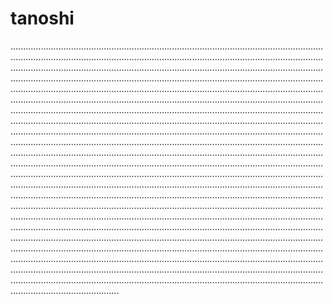 # tanoshi
...............................................................................................................................................................................................................................................................................................................................................................................................................................................................................................................................................................................................................................................................................................................................................................................................................................................................................................................................................................................................................................................................................................................................................................................................................................................................................................................................................................................................................................................................................................................................................................................................................................................................................................................................................................................................................................................................................................................................................................................................................................................................................................................................................................................................................................................................................................................................................................................................................................................................................................................................................................................................................................................................................................................................................................................................................................................................................................................................................................................................................